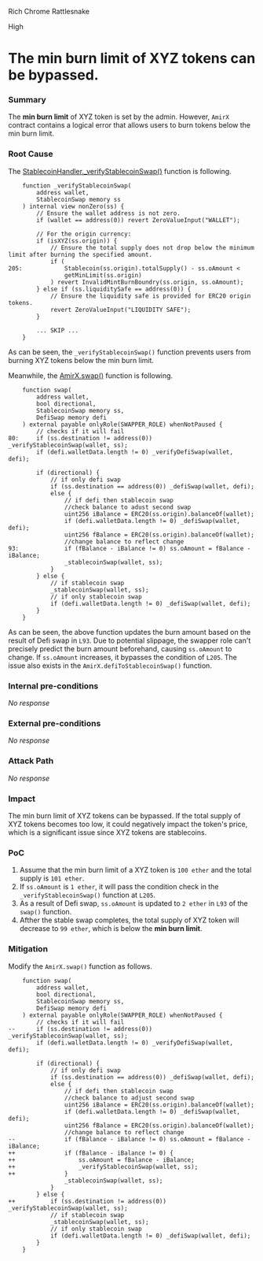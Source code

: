 Rich Chrome Rattlesnake

High

# The min burn limit of XYZ tokens can be bypassed.

### Summary

The **min burn limit** of XYZ token is set by the admin. However, `AmirX` contract contains a logical error that allows users to burn tokens below the min burn limit.


### Root Cause

The [StablecoinHandler._verifyStablecoinSwap()](https://github.com/sherlock-audit/2024-11-telcoin/blob/main/telcoin-audit/contracts/stablecoin/StablecoinHandler.sol#L194-L211) function is following.
```solidity
    function _verifyStablecoinSwap(
        address wallet,
        StablecoinSwap memory ss
    ) internal view nonZero(ss) {
        // Ensure the wallet address is not zero.
        if (wallet == address(0)) revert ZeroValueInput("WALLET");

        // For the origin currency:
        if (isXYZ(ss.origin)) {
            // Ensure the total supply does not drop below the minimum limit after burning the specified amount.
            if (
205:            Stablecoin(ss.origin).totalSupply() - ss.oAmount <
                getMinLimit(ss.origin)
            ) revert InvalidMintBurnBoundry(ss.origin, ss.oAmount);
        } else if (ss.liquiditySafe == address(0)) {
            // Ensure the liquidity safe is provided for ERC20 origin tokens.
            revert ZeroValueInput("LIQUIDITY SAFE");
        }

        ... SKIP ...
    }
```
As can be seen, the `_verifyStablecoinSwap()` function prevents users from burning XYZ tokens below the min burn limit.

Meanwhile, the [AmirX.swap()](https://github.com/sherlock-audit/2024-11-telcoin/blob/main/telcoin-audit/contracts/swap/AmirX.sol#L73-L102) function is following.
```solidity
    function swap(
        address wallet,
        bool directional,
        StablecoinSwap memory ss,
        DefiSwap memory defi
    ) external payable onlyRole(SWAPPER_ROLE) whenNotPaused {
        // checks if it will fail
80:     if (ss.destination != address(0)) _verifyStablecoinSwap(wallet, ss);
        if (defi.walletData.length != 0) _verifyDefiSwap(wallet, defi);

        if (directional) {
            // if only defi swap
            if (ss.destination == address(0)) _defiSwap(wallet, defi);
            else {
                // if defi then stablecoin swap
                //check balance to adust second swap
                uint256 iBalance = ERC20(ss.origin).balanceOf(wallet);
                if (defi.walletData.length != 0) _defiSwap(wallet, defi);
                uint256 fBalance = ERC20(ss.origin).balanceOf(wallet);
                //change balance to reflect change
93:             if (fBalance - iBalance != 0) ss.oAmount = fBalance - iBalance;
                _stablecoinSwap(wallet, ss);
            }
        } else {
            // if stablecoin swap
            _stablecoinSwap(wallet, ss);
            // if only stablecoin swap
            if (defi.walletData.length != 0) _defiSwap(wallet, defi);
        }
    }
```
As can be seen, the above function updates the burn amount based on the result of Defi swap in `L93`. Due to potential slippage, the swapper role can't precisely predict the burn amount beforehand, causing `ss.oAmount` to change. If  `ss.oAmount` increases, it bypasses the condition of `L205`. The issue also exists in the `AmirX.defiToStablecoinSwap()` function.

### Internal pre-conditions

_No response_

### External pre-conditions

_No response_

### Attack Path

_No response_

### Impact

The min burn limit of XYZ tokens can be bypassed. If the total supply of XYZ tokens becomes too low, it could negatively impact the token's price, which is a significant issue since XYZ tokens are stablecoins.

### PoC

1. Assume that the min burn limit of a XYZ token is `100 ether` and the total supply is `101 ether`.
2. If `ss.oAmount` is `1 ether`, it will pass the condition check in the `_verifyStablecoinSwap()` function at `L205`.
3. As a result of Defi swap, `ss.oAmount` is updated to `2 ether` in `L93` of the `swap()` function.
4. Afther the stable swap completes, the total supply of XYZ token will decrease to `99 ether`, which is below the **min burn limit**.


### Mitigation

Modify the `AmirX.swap()` function as follows.
```solidity
    function swap(
        address wallet,
        bool directional,
        StablecoinSwap memory ss,
        DefiSwap memory defi
    ) external payable onlyRole(SWAPPER_ROLE) whenNotPaused {
        // checks if it will fail
--      if (ss.destination != address(0)) _verifyStablecoinSwap(wallet, ss);
        if (defi.walletData.length != 0) _verifyDefiSwap(wallet, defi);

        if (directional) {
            // if only defi swap
            if (ss.destination == address(0)) _defiSwap(wallet, defi);
            else {
                // if defi then stablecoin swap
                //check balance to adjust second swap
                uint256 iBalance = ERC20(ss.origin).balanceOf(wallet);
                if (defi.walletData.length != 0) _defiSwap(wallet, defi);
                uint256 fBalance = ERC20(ss.origin).balanceOf(wallet);
                //change balance to reflect change
--              if (fBalance - iBalance != 0) ss.oAmount = fBalance - iBalance;
++              if (fBalance - iBalance != 0) {
++                  ss.oAmount = fBalance - iBalance;
++                  _verifyStablecoinSwap(wallet, ss);
++              }
                _stablecoinSwap(wallet, ss);
            }
        } else {
++          if (ss.destination != address(0)) _verifyStablecoinSwap(wallet, ss);
            // if stablecoin swap
            _stablecoinSwap(wallet, ss);
            // if only stablecoin swap
            if (defi.walletData.length != 0) _defiSwap(wallet, defi);
        }
    }
```